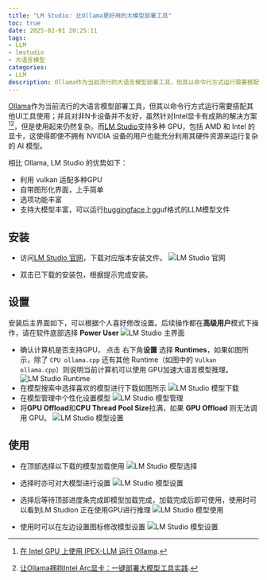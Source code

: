 ```yaml
---
title: "LM Studio: 比Ollama更好用的大模型部署工具" 
toc: true
date: 2025-02-01 20:25:11
tags:
- LLM
- lmstudio
- 大语言模型
categories:
- LLM
description: Ollama作为当前流行的大语言模型部署工具，但其以命令行方式运行需要搭配其他UI工具使用；并且对非N卡设备并不友好，虽然针对Intel显卡有成熟的解决方案，但是使用起来仍然复杂。而LM Studio支持多种 GPU，包括 AMD 和 Intel 的显卡，这使得即使不拥有 NVIDIA 设备的用户也能充分利用其硬件资源来运行复杂的 AI 模型。
---
```


[Ollama](https://ollama.com/)作为当前流行的大语言模型部署工具，但其以命令行方式运行需要搭配其他UI工具使用；并且对非N卡设备并不友好，虽然针对Intel显卡有成熟的解决方案[^1][^2]，但是使用起来仍然复杂。而[LM Studio](https://lmstudio.ai/)支持多种 GPU，包括 AMD 和 Intel 的显卡，这使得即使不拥有 NVIDIA 设备的用户也能充分利用其硬件资源来运行复杂的 AI 模型。

相比 Ollama, LM Studio 的优势如下：
- 利用 vulkan 适配多种GPU
- 自带图形化界面，上手简单
- 选项功能丰富
- 支持大模型丰富，可以运行[huggingface](https://huggingface.co/)上gguf格式的LLM模型文件
## 安装
- 访问[LM Studio 官网](https://lmstudio.ai/)，下载对应版本安装文件。
![LM Studio 官网](https://francisol-blog.oss-cn-beijing.aliyuncs.com/lmstudio-batter-than-ollama/lmstudio.png)

- 双击已下载的安装包，根据提示完成安装。
## 设置
安装后主界面如下，可以根据个人喜好修改设置。后续操作都在**高级用户**模式下操作，请在软件底部选择 **Power User**
![LM Studio 主界面](https://francisol-blog.oss-cn-beijing.aliyuncs.com/lmstudio-batter-than-ollama/main_ui.png)

- 确认计算机是否支持GPU， 点击 右下角**设置** 选择 **Runtimes**，如果如图所示，除了 `CPU ollama.cpp` 还有其他 Runtime（如图中的 `Vulkan ollama.cpp`）则说明当前计算机可以使用 GPU加速大语言模型推理。
![LM Studio Runtime](https://francisol-blog.oss-cn-beijing.aliyuncs.com/lmstudio-batter-than-ollama/llstudio_runtime.png)
- 在模型搜索中选择喜欢的模型进行下载如图所示
![LM Studio 模型下载](https://francisol-blog.oss-cn-beijing.aliyuncs.com/lmstudio-batter-than-ollama/model_download.png)
- 在模型管理中个性化设置模型
![LM Studio 模型管理](https://francisol-blog.oss-cn-beijing.aliyuncs.com/lmstudio-batter-than-ollama/model_manage.png)
- 将**GPU Offload**和**CPU Thread Pool Size**拉满，如果 **GPU Offload** 则无法调用 GPU。
![LM Studio 模型设置](https://francisol-blog.oss-cn-beijing.aliyuncs.com/lmstudio-batter-than-ollama/model_setting.png)

## 使用
- 在顶部选择以下载的模型加载使用
![LM Studio 模型选择](https://francisol-blog.oss-cn-beijing.aliyuncs.com/lmstudio-batter-than-ollama/select_model.png)

- 选择时亦可对大模型进行设置
![LM Studio 模型设置](https://francisol-blog.oss-cn-beijing.aliyuncs.com/lmstudio-batter-than-ollama/model_tmp_setting.png)
- 选择后等待顶部进度条完成即模型加载完成，加载完成后即可使用，使用时可以看到LM Studion 正在使用GPU进行推理
![LM Studio 模型使用](https://francisol-blog.oss-cn-beijing.aliyuncs.com/lmstudio-batter-than-ollama/run.png)
- 使用时可以在左边设置图标修改模型设置
![LM Studio 模型设置](https://francisol-blog.oss-cn-beijing.aliyuncs.com/lmstudio-batter-than-ollama/model_tmp_setting1.png)


[^1]: [在 Intel GPU 上使用 IPEX-LLM 运行 Ollama](https://github.com/intel/ipex-llm/blob/main/docs/mddocs/Quickstart/ollama_quickstart.zh-CN.md).
[^2]: [让Ollama拥抱Intel Arc显卡：一键部署大模型工具实践](./ollama-for-intel.md).